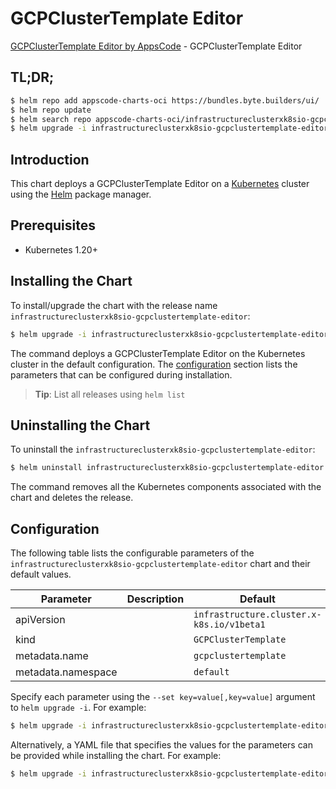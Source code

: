 # GCPClusterTemplate Editor

[GCPClusterTemplate Editor by AppsCode](https://appscode.com) - GCPClusterTemplate Editor

## TL;DR;

```bash
$ helm repo add appscode-charts-oci https://bundles.byte.builders/ui/
$ helm repo update
$ helm search repo appscode-charts-oci/infrastructureclusterxk8sio-gcpclustertemplate-editor --version=v0.12.0
$ helm upgrade -i infrastructureclusterxk8sio-gcpclustertemplate-editor appscode-charts-oci/infrastructureclusterxk8sio-gcpclustertemplate-editor -n default --create-namespace --version=v0.12.0
```

## Introduction

This chart deploys a GCPClusterTemplate Editor on a [Kubernetes](http://kubernetes.io) cluster using the [Helm](https://helm.sh) package manager.

## Prerequisites

- Kubernetes 1.20+

## Installing the Chart

To install/upgrade the chart with the release name `infrastructureclusterxk8sio-gcpclustertemplate-editor`:

```bash
$ helm upgrade -i infrastructureclusterxk8sio-gcpclustertemplate-editor appscode-charts-oci/infrastructureclusterxk8sio-gcpclustertemplate-editor -n default --create-namespace --version=v0.12.0
```

The command deploys a GCPClusterTemplate Editor on the Kubernetes cluster in the default configuration. The [configuration](#configuration) section lists the parameters that can be configured during installation.

> **Tip**: List all releases using `helm list`

## Uninstalling the Chart

To uninstall the `infrastructureclusterxk8sio-gcpclustertemplate-editor`:

```bash
$ helm uninstall infrastructureclusterxk8sio-gcpclustertemplate-editor -n default
```

The command removes all the Kubernetes components associated with the chart and deletes the release.

## Configuration

The following table lists the configurable parameters of the `infrastructureclusterxk8sio-gcpclustertemplate-editor` chart and their default values.

|     Parameter      | Description |                       Default                        |
|--------------------|-------------|------------------------------------------------------|
| apiVersion         |             | <code>infrastructure.cluster.x-k8s.io/v1beta1</code> |
| kind               |             | <code>GCPClusterTemplate</code>                      |
| metadata.name      |             | <code>gcpclustertemplate</code>                      |
| metadata.namespace |             | <code>default</code>                                 |


Specify each parameter using the `--set key=value[,key=value]` argument to `helm upgrade -i`. For example:

```bash
$ helm upgrade -i infrastructureclusterxk8sio-gcpclustertemplate-editor appscode-charts-oci/infrastructureclusterxk8sio-gcpclustertemplate-editor -n default --create-namespace --version=v0.12.0 --set apiVersion=infrastructure.cluster.x-k8s.io/v1beta1
```

Alternatively, a YAML file that specifies the values for the parameters can be provided while
installing the chart. For example:

```bash
$ helm upgrade -i infrastructureclusterxk8sio-gcpclustertemplate-editor appscode-charts-oci/infrastructureclusterxk8sio-gcpclustertemplate-editor -n default --create-namespace --version=v0.12.0 --values values.yaml
```
